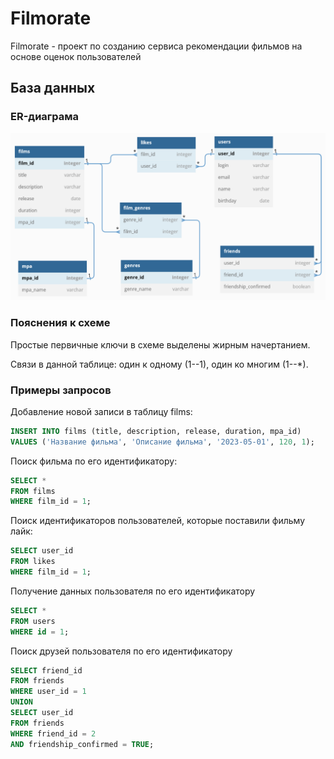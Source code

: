 # Filmorate
Filmorate - проект по созданию сервиса рекомендации фильмов на основе оценок пользователей

## База данных

### ER-диаграма
![ER diagram](src/main/resources/schema_db.png)

### Пояснения к схеме

Простые первичные ключи в схеме выделены жирным начертанием.

Связи в данной таблице: один к одному (1--1), один ко многим (1--*).

### Примеры запросов

Добавление новой записи в таблицу films:
```sql
INSERT INTO films (title, description, release, duration, mpa_id)
VALUES ('Название фильма', 'Описание фильма', '2023-05-01', 120, 1);
```

Поиск фильма по его идентификатору:
```sql
SELECT *
FROM films 
WHERE film_id = 1;
```

Поиск идентификаторов пользователей, которые поставили фильму лайк:
```sql
SELECT user_id
FROM likes
WHERE film_id = 1;
```

Получение данных пользователя по его идентификатору
```sql
SELECT *
FROM users
WHERE id = 1;
```

Поиск друзей пользователя по его идентификатору
```sql
SELECT friend_id
FROM friends
WHERE user_id = 1
UNION
SELECT user_id
FROM friends
WHERE friend_id = 2
AND friendship_confirmed = TRUE;
```
